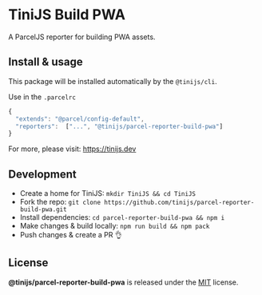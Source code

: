 # TiniJS Build PWA

A ParcelJS reporter for building PWA assets.

## Install & usage

This package will be installed automatically by the `@tinijs/cli`.

Use in the `.parcelrc`

```js
{
  "extends": "@parcel/config-default",
  "reporters":  ["...", "@tinijs/parcel-reporter-build-pwa"]
}
```

For more, please visit: <https://tinijs.dev>

## Development

- Create a home for TiniJS: `mkdir TiniJS && cd TiniJS`
- Fork the repo: `git clone https://github.com/tinijs/parcel-reporter-build-pwa.git`
- Install dependencies: `cd parcel-reporter-build-pwa && npm i`
- Make changes & build locally: `npm run build && npm pack`
- Push changes & create a PR 👌

## License

**@tinijs/parcel-reporter-build-pwa** is released under the [MIT](https://github.com/tinijs/parcel-reporter-build-pwa/blob/master/LICENSE) license.
